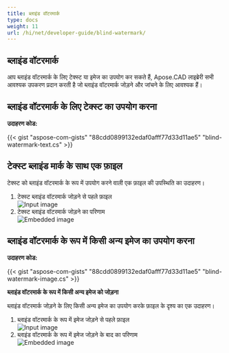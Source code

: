 ```yaml
---
title: ब्लाइंड वॉटरमार्क
type: docs
weight: 11
url: /hi/net/developer-guide/blind-watermark/
---
```


## **ब्लाइंड वॉटरमार्क**

आप ब्लाइंड वॉटरमार्क के लिए टेक्स्ट या इमेज का उपयोग कर सकते हैं, Apose.CAD लाइब्रेरी सभी आवश्यक उपकरण प्रदान करती है जो ब्लाइंड वॉटरमार्क जोड़ने और जांचने के लिए आवश्यक हैं।

## **ब्लाइंड वॉटरमार्क के लिए टेक्स्ट का उपयोग करना**

**उदाहरण कोड:**

{{< gist "aspose-com-gists" "88cdd0899132edaf0afff77d33d11ae5" "blind-watermark-text.cs" >}}

## **टेक्स्ट ब्लाइंड मार्क के साथ एक फ़ाइल**

टेक्स्ट को ब्लाइंड वॉटरमार्क के रूप में उपयोग करने वाली एक फ़ाइल की उपस्थिति का उदाहरण।

1. टेक्स्ट ब्लाइंड वॉटरमार्क जोड़ने से पहले फ़ाइल<br>
![Input image](/_assets/guide/blind-watermark/Tyrannosaurus.dxf_input.png)<br>
1. टेक्स्ट ब्लाइंड वॉटरमार्क जोड़ने का परिणाम<br>
![Embedded image](/_assets/guide/blind-watermark/Tyrannosaurus.dxf_embedded.png)

## **ब्लाइंड वॉटरमार्क के रूप में किसी अन्य इमेज का उपयोग करना**

**उदाहरण कोड:**

{{< gist "aspose-com-gists" "88cdd0899132edaf0afff77d33d11ae5" "blind-watermark-image.cs" >}}

**ब्लाइंड वॉटरमार्क के रूप में किसी अन्य इमेज को जोड़ना**

ब्लाइंड वॉटरमार्क जोड़ने के लिए किसी अन्य इमेज का उपयोग करके फ़ाइल के दृश्य का एक उदाहरण।

1. ब्लाइंड वॉटरमार्क के रूप में इमेज जोड़ने से पहले फ़ाइल<br>
![Input image](/_assets/guide/blind-watermark/robot_handling_cell.dwg_input.png)<br>
1. ब्लाइंड वॉटरमार्क के रूप में इमेज जोड़ने के बाद का परिणाम<br>
![Embedded image](/_assets/guide/blind-watermark/robot_handling_cell.dwg_embedded.png)
